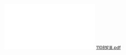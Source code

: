 ![5_4_2](./pdf/1108발표.pdf)
[1108발표.pdf](https://github.com/guswnsj/GamePrg/files/13294481/1108.pdf)
